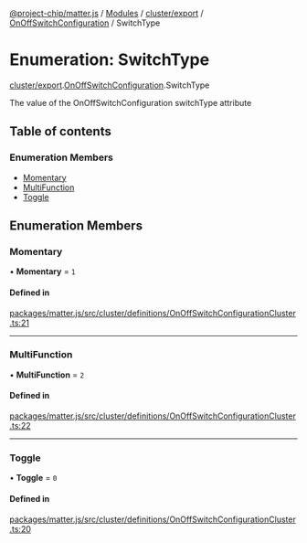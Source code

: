 [@project-chip/matter.js](../README.md) / [Modules](../modules.md) / [cluster/export](../modules/cluster_export.md) / [OnOffSwitchConfiguration](../modules/cluster_export.OnOffSwitchConfiguration.md) / SwitchType

# Enumeration: SwitchType

[cluster/export](../modules/cluster_export.md).[OnOffSwitchConfiguration](../modules/cluster_export.OnOffSwitchConfiguration.md).SwitchType

The value of the OnOffSwitchConfiguration switchType attribute

## Table of contents

### Enumeration Members

- [Momentary](cluster_export.OnOffSwitchConfiguration.SwitchType.md#momentary)
- [MultiFunction](cluster_export.OnOffSwitchConfiguration.SwitchType.md#multifunction)
- [Toggle](cluster_export.OnOffSwitchConfiguration.SwitchType.md#toggle)

## Enumeration Members

### Momentary

• **Momentary** = ``1``

#### Defined in

[packages/matter.js/src/cluster/definitions/OnOffSwitchConfigurationCluster.ts:21](https://github.com/project-chip/matter.js/blob/2d9f2165d2672864fda3496a6d0d5f93597f82c6/packages/matter.js/src/cluster/definitions/OnOffSwitchConfigurationCluster.ts#L21)

___

### MultiFunction

• **MultiFunction** = ``2``

#### Defined in

[packages/matter.js/src/cluster/definitions/OnOffSwitchConfigurationCluster.ts:22](https://github.com/project-chip/matter.js/blob/2d9f2165d2672864fda3496a6d0d5f93597f82c6/packages/matter.js/src/cluster/definitions/OnOffSwitchConfigurationCluster.ts#L22)

___

### Toggle

• **Toggle** = ``0``

#### Defined in

[packages/matter.js/src/cluster/definitions/OnOffSwitchConfigurationCluster.ts:20](https://github.com/project-chip/matter.js/blob/2d9f2165d2672864fda3496a6d0d5f93597f82c6/packages/matter.js/src/cluster/definitions/OnOffSwitchConfigurationCluster.ts#L20)
